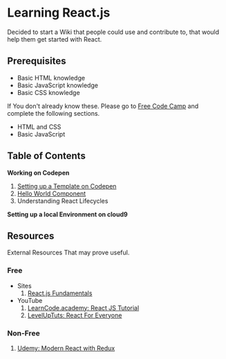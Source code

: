 # Learning React.js

Decided to start a Wiki that people could use and contribute to, that
would help them get started with React.

## Prerequisites

- Basic HTML knowledge
- Basic JavaScript knowledge
- Basic CSS knowledge

If You don't already know these. Please go to [Free Code Camp][1] and
complete the following sections.

- HTML and CSS
- Basic JavaScript

## Table of Contents

**Working on Codepen**

1. [Setting up a Template on Codepen](Setting-up-a-Template-on-Codepen)
2. [Hello World Component](Hello-World-Component)
3. Understanding React Lifecycles

**Setting up a local Environment on cloud9**

## Resources

External Resources That may prove useful.

### Free

- Sites
  1. [React.js Fundamentals](http://courses.reactjsprogram.com/courses/reactjsfundamentals)
- YouTube
  1. [LearnCode.academy: React JS Tutorial][2]
  2. [LevelUpTuts: React For Everyone][3]

### Non-Free

1. [Udemy: Modern React with Redux](https://www.udemy.com/react-redux-tutorial/)

[1]: https://www.freecodecamp.com/ (Free Code Camp)
[2]: https://www.youtube.com/playlist?list=PLoYCgNOIyGABj2GQSlDRjgvXtqfDxKm5b
[3]: https://www.youtube.com/playlist?list=PLLnpHn493BHFfs3Uj5tvx17mXk4B4ws4p